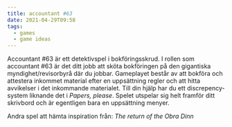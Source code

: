 ```yaml
---
title: accountant #63
date: 2021-04-29T09:58
tags: 
  - games
  - game ideas
---
```


Accountant #63 är ett detektivspel i bokföringsskrud. I rollen som accountant
#63 är det ditt jobb att sköta bokföringen på den gigantiska
myndighet/revisorbyrå där du jobbar. Gameplayet består av att bokföra och
attestera inkommet material efter en uppsättning regler och att hitta avvikelser
i det inkommande materialet. Till din hjälp har du ett discrepency-system
liknande det i _Papers, please_. Spelet utspelar sig helt framför ditt skrivbord
och är egentligen bara en uppsättning menyer. 

Andra spel att hämta inspiration från: _The return of the Obra Dinn_
